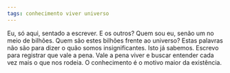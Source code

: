 ```yaml
---
tags: conhecimento viver universo
---
```

Eu, só aqui, sentado a escrever. E  os outros? Quem sou eu, senão um no meio de bilhões. Quem são estes bilhões frente ao universo?
Estas palavras não são para dizer o quão somos insignificantes. Isto já sabemos. Escrevo para registrar que vale a pena. Vale a pena viver e buscar entender cada vez mais o que nos rodeia. O conhecimento é o motivo maior da existência.

